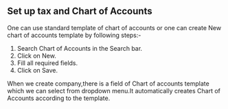 ## Set up tax and Chart of Accounts

One can use standard template of chart of accounts or one can create New chart of accounts template by following steps:-
1. Search Chart of Accounts in the Search bar.
2. Click on New. 
3. Fill all required fields.
4. Click on Save.

When we create company,there is a field of Chart of accounts template which we can select from dropdown menu.It automatically creates Chart of Accounts according to the template.
